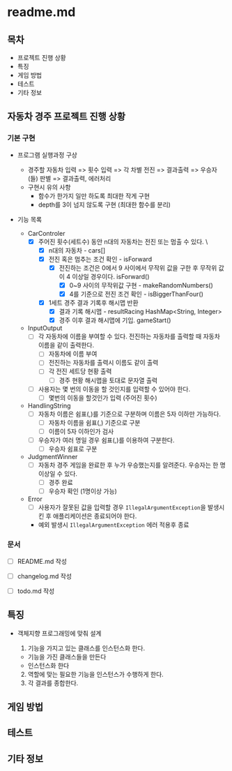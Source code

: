 # readme.md

## 목차

- 프로젝트 진행 상황
- 특징
- 게임 방법
- 테스트
- 기타 정보

## **자동차 경주 프로젝트 진행 상황**

### **기본 구현**

- 프로그램 실행과정 구상
    - 경주할 자동차 입력 => 횟수 입력 => 각 차별 전진 => 결과출력 => 우승자(들) 판별 => 결과출력, 에러처리
    - 구현시 유의 사항
        - 함수가 한가지 일만 하도록 최대한 작게 구현
        - depth를 3이 넘지 않도록 구현 (최대한 함수를 분리)

- 기능 목록
    - CarControler
        - [x] 주어진 횟수(세트수) 동안 n대의 자동차는 전진 또는 멈출 수 있다. \
            - [x] n대의 자동차 - cars[]
            - [x] 전진 혹은 멈추는 조건 확인 - isForward
                - [x] 전진하는 조건은 0에서 9 사이에서 무작위 값을 구한 후 무작위 값이 4 이상일 경우이다. isForward()
                    - [x] 0~9 사이의 무작위값 구현 - makeRandomNumbers()
                    - [x] 4를 기준으로 전진 조건 확인 - isBiggerThanFour()
            - [x] 1세트 경주 결과 기록후 해시맵 반환
                - [x] 결과 기록 해시맵 - resultRacing HashMap<String, Integer>
                - [x] 경주 이후 결과 해시맵에 기입. gameStart()
    - InputOutput
        - [ ] 각 자동차에 이름을 부여할 수 있다. 전진하는 자동차를 출력할 때 자동차 이름을 같이 출력한다.
            - [ ] 자동차에 이름 부여
            - [ ] 전진하는 자동차를 출력시 이름도 같이 출력
            - [ ] 각 전진 세트당 현황 출력
                - [ ] 경주 현황 해시맵을 토대로 문자열 출력
        - [ ] 사용자는 몇 번의 이동을 할 것인지를 입력할 수 있어야 한다.
            - [ ] 몇번의 이동을 할것인가 입력 (주어진 횟수)

    - HandlingString
        - [ ] 자동차 이름은 쉼표(,)를 기준으로 구분하며 이름은 5자 이하만 가능하다.
            - [ ] 자동차 이름을 쉼표(,) 기준으로 구분
            - [ ] 이름이 5자 이하인가 검사
        - [ ] 우승자가 여러 명일 경우 쉼표(,)를 이용하여 구분한다.
            - [ ] 우승자 쉼표로 구분

    - JudgmentWinner
       - [ ] 자동차 경주 게임을 완료한 후 누가 우승했는지를 알려준다. 우승자는 한 명 이상일 수 있다.
          - [ ] 경주 완료
          - [ ] 우승자 확인 (1명이상 가능)

  - Error
      - [ ] 사용자가 잘못된 값을 입력할 경우 `IllegalArgumentException`을 발생시킨 후 애플리케이션은 종료되어야 한다.
      - 예외 발생시 `IllegalArgumentException` 에러 적용후 종료

### **문서**

- [ ] README.md 작성

- [ ] changelog.md 작성

- [ ] todo.md 작성

## 특징

- 객체지향 프로그래밍에 맞춰 설계
    1. 기능을 가지고 있는 클래스를 인스턴스화 한다.

    - 기능을 가진 클래스들을 만든다
    - 인스턴스화 한다

    2. 역할에 맞는 필요한 기능을 인스턴스가 수행하게 한다.
    3. 각 결과를 종합한다.

## 게임 방법

## 테스트

## 기타 정보
